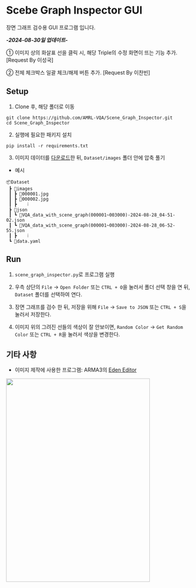 # Scebe Graph Inspector GUI

장면 그래프 검수용 GUI 프로그램 입니다.

***-2024-08-30일 업데이트-***

① 이미지 상의 화살표 선을 클릭 시, 해당 Triple의 수정 화면이 뜨는 기능 추가. [Request By 이성국]

② 전체 체크박스 일괄 체크/해제 버튼 추가. [Request By 이찬빈]

## Setup

1. Clone 후, 해당 폴더로 이동
```
git clone https://github.com/AMRL-VQA/Scene_Graph_Inspector.git
cd Scene_Graph_Inspector
```

2. 실행에 필요한 패키지 설치
```
pip install -r requirements.txt
```

3. 이미지 데이터를 [다운로드](https://drive.google.com/drive/folders/1H0NwjLpS2OHq-pLTCbIQwOfdDeWkP4OZ?usp=sharing)한 뒤, `Dataset/images` 폴더 안에 압축 풀기

- 예시

```
📦Dataset
 ┣ 📂images
 ┃ ┣ 📜000001.jpg
 ┃ ┣ 📜000002.jpg
 ┃ ┣    ⁞
 ┣ 📂json
 ┃ ┗ 📜VQA_data_with_scene_graph(000001~003000)-2024-08-28_04-51-02.json
 ┃ ┗ 📜VQA_data_with_scene_graph(000001~003000)-2024-08-28_06-52-55.json
 ┃ ┣    ⁞
 ┗ 📜data.yaml
```

## Run
1. `scene_graph_inspector.py`로 프로그램 실행

2. 우측 상단의 `File` → `Open Folder` 또는 `CTRL + O`을 눌러서 폴더 선택 창을 연 뒤, `Dataset` 폴더를 선택하여 연다.

3. 장면 그래프를 검수 한 뒤, 저장을 위해 `File` → `Save to JSON` 또는 `CTRL + S`을 눌러서 저장한다.

4. 이미지 위의 그려진 선들의 색상이 잘 안보이면, `Random Color` → `Get Random Color` 또는 `CTRL + R`을 눌러서 색상을 변경한다.

## 기타 사항

- 이미지 제작에 사용한 프로그램: ARMA3의 [Eden Editor](https://community.bistudio.com/wiki/Category:Eden_Editor)
  
<img
  src="https://i.namu.wiki/i/EmIh3Am-eSOoMK_Dkw002A5GboINsi5bS1F6Cpy4vGwtqofuMj7_-QkMiqJuVfXoK2DvFXqE1ABJd2wkX3CeKw.webp"
  width="388.5"
  height="550"
/>
